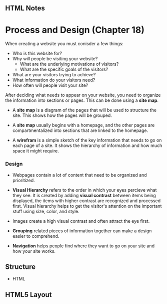 ## HTML Notes

# Process and Design (Chapter 18)

When creating a website you must conisder a few things:
* Who is this website for?
* Why will people be visiting your website?
    * What are the underlying motivations of visitors?
    * What are the specific goals of the visitors?
* What are your visitors trying to achieve?
* What information do your visitors need?
* How often will people visit your site?

After deciding what needs to appear on your website, you need to organize the information into sections or pages. This can be done using a **site map**.

* A **site map** is a diagram of the pages that will be used to structure the site. This shows how the pages will be grouped. 
* A **site map** usually begins with a homepage, and the other pages are compartmentalized into sections that are linked to the homepage.

* A **wirefram** is a simple sketch of the key information that needs to go on each page of a site. It shows the hierarchy of information and how much space it might require.

### Design

* Webpages contain a lot of content that need to be organized and prioritized.

* **Visual Hierarchy** refers to the order in which your eyes percieve what they see. It is created by adding **visual contrast** between items being displayed, the items with higher contrast are recognized and processed first. Visual hierarchy helps to get the visitor's attention on the important stuff using size, color, and style.
* Images create a high visual contrast and often attract the eye first.

* **Grouping** related pieces of information together can make a design easier to comprehend.

* **Navigation** helps people find where they want to go on your site and how your site works.

## Structure

* HTML 

## HTML5 Layout
